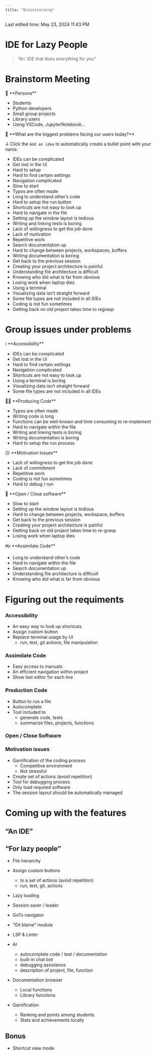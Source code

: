 ```yaml
---
title: "Brainstorming"
---
```

Last edited time: May 23, 2024 11:43 PM

# IDE for Lazy People

> “An ‘IDE that does everything for you”
> 

# Brainstorm Meeting

<aside>
🧑 **Persona**

- Students
- Python developers
- Small group projects
- Library users
- Using VSCode, JupyterNotebook…
</aside>

<aside>
👥 **What are the biggest problems facing our users today?**

↓ Click the `Add an idea` to automatically create a bullet point with your name.

- IDEs can be complicated
- Get lost in the UI
- Hard to setup
- Hard to find certain settings
- Navigation complicated
- Slow to start
- Typos are often made
- Long to understand other’s code
- Hard to setup the run button
- Shortcuts are not easy to look up
- Hard to navigate in the file
- Setting up the window layout is tedious
- Writing and linking tests is boring
- Lack of willingness to get the job done
- Lack of motivation
- Repetitive work
- Search documentation up
- Hard to change between projects, workspaces, buffers
- Writing documentation is boring
- Get back to the previous session
- Creating your project architecture is painful
- Understanding file architecture is difficult
- Knowing who did what is far from obvious
- Losing work when laptop dies
- Using a terminal
- Visualizing data isn’t straight forward
- Some file types are not included in all IDEs
- Coding is not fun sometimes
- Getting back on old project takes time to regrasp
</aside>

# Group issues under problems

<aside>
ℹ️ **Accessibility**

- IDEs can be complicated
- Get lost in the UI
- Hard to find certain settings
- Navigation complicated
- Shortcuts are not easy to look up
- Using a terminal is boring
- Visualizing data isn’t straight forward
- Some file types are not included in all IDEs
</aside>

<aside>
👨‍💻 **Producing Code**

- Typos are often made
- Writing code is long
- Functions can be well-known and time consuming to re-implement
- Hard to navigate within the file
- Writing and linking tests is boring
- Writing documentation is boring
- Hard to setup the run process
</aside>

<aside>
😔 **Motivation Issues**

- Lack of willingness to get the job done
- Lack of commitment
- Repetitive work
- Coding is not fun sometimes
- Hard to debug / run
</aside>

<aside>
📂 **Open / Close software**

- Slow to start
- Setting up the window layout is tedious
- Hard to change between projects, workspace, buffers
- Get back to the previous session
- Creating your project architecture is painful
- Getting back on old project takes time to re-grasp
- Losing work when laptop dies
</aside>

<aside>
👓 **Assimilate Code**

- Long to understand other’s code
- Hard to navigate within the file
- Search documentation up
- Understanding file architecture is difficult
- Knowing who did what is far from obvious
</aside>

# Figuring out the requiments

### Accessibility

- An easy way to look up shortcuts
- Assign custom button
- Replace terminal usage by UI
    - run, test, git actions, file manipulation

### Assimilate Code

- Easy access to manuals
- An efficient navigation within project
- Show last editor for each line

### Production Code

- Button to run a file
- Autocomplete
- Tool included to
    - generate code, tests
    - summarize files, projects, functions

### Open / Close Software

### Motivation issues

- Gamification of the coding process
    - Competitive environment
    - Not stressful
- Create set of actions (avoid repetition)
- Tool for debugging process
- Only load required software
- The session layout should be automatically managed

# Coming up with the features

## “An IDE”

## “For lazy people”

- File hierarchy
- Assign custom buttons
    - to a set of actions (avoid repetition)
    - run, test, git, actions
- Lazy loading
- Session saver / loader
- GoTo navigator
- “Git blame” module
- LSP & Linter

- AI
    - autocomplete code / test / documentation
    - built-in chat bot
    - debugging assistance
    - description of project, file, function
- Documentation browser
    - Local functions
    - Library functions
- Gamification
    - Ranking and points among students
    - Stats and achievements locally

## Bonus

- Shortcut view mode
